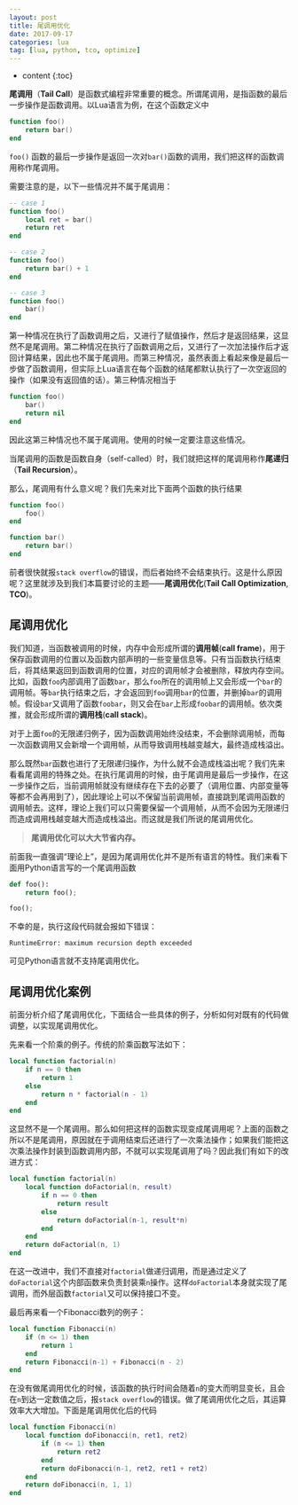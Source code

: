 ```yaml
---
layout: post
title: 尾调用优化
date: 2017-09-17
categories: lua
tag: [lua, python, tco, optimize]
---
```

* content
{:toc}

**尾调用**（**Tail Call**）是函数式编程非常重要的概念。所谓尾调用，是指函数的最后一步操作是函数调用。以Lua语言为例，在这个函数定义中

```lua
function foo()
	return bar()
end
```

```foo()``` 函数的最后一步操作是返回一次对```bar()```函数的调用，我们把这样的函数调用称作尾调用。

需要注意的是，以下一些情况并不属于尾调用：

```lua
-- case 1
function foo()
	local ret = bar()
	return ret
end

-- case 2
function foo()
	return bar() + 1
end

-- case 3
function foo()
	bar()
end
```
第一种情况在执行了函数调用之后，又进行了赋值操作，然后才是返回结果，这显然不是尾调用。第二种情况在执行了函数调用之后，又进行了一次加法操作后才返回计算结果，因此也不属于尾调用。而第三种情况，虽然表面上看起来像是最后一步做了函数调用，但实际上Lua语言在每个函数的结尾都默认执行了一次空返回的操作（如果没有返回值的话）。第三种情况相当于

```lua
function foo()
	bar()
	return nil
end
```
因此这第三种情况也不属于尾调用。使用的时候一定要注意这些情况。

当尾调用的函数是函数自身（self-called）时，我们就把这样的尾调用称作**尾递归**（**Tail Recursion**）。

那么，尾调用有什么意义呢？我们先来对比下面两个函数的执行结果

```lua
function foo()
	foo()
end
```

```lua
function bar()
	return bar()
end
```
前者很快就报```stack overflow```的错误，而后者始终不会结束执行。这是什么原因呢？这里就涉及到我们本篇要讨论的主题——**尾调用优化**(**Tail Call Optimization**, **TCO**)。



## 尾调用优化

我们知道，当函数被调用的时候，内存中会形成所谓的**调用帧**(**call frame**)，用于保存函数调用的位置以及函数内部声明的一些变量信息等。只有当函数执行结束后，将其结果返回到函数调用的位置，对应的调用帧才会被删除，释放内存空间。比如，函数```foo```内部调用了函数```bar```，那么```foo```所在的调用帧上又会形成一个```bar```的调用帧。等```bar```执行结束之后，才会返回到```foo```调用```bar```的位置，并删掉```bar```的调用帧。假设```bar```又调用了函数```foobar```，则又会在```bar```上形成```foobar```的调用帧。依次类推，就会形成所谓的**调用栈**(**call stack**)。

对于上面```foo```的无限递归例子，因为函数调用始终没结束，不会删除调用帧，而每一次函数调用又会新增一个调用帧，从而导致调用栈越变越大，最终造成栈溢出。

那么既然```bar```函数也进行了无限递归操作，为什么就不会造成栈溢出呢？我们先来看看尾调用的特殊之处。在执行尾调用的时候，由于尾调用是最后一步操作，在这一步操作之后，当前调用帧就没有继续存在下去的必要了（调用位置、内部变量等等都不会再用到了），因此理论上可以不保留当前调用帧，直接跳到尾调用函数的调用帧去。这样，理论上我们可以只需要保留一个调用帧，从而不会因为无限递归而造成调用栈越变越大而造成栈溢出。而这就是我们所说的尾调用优化。

>**尾调用优化可以大大节省内存。**

前面我一直强调“理论上”，是因为尾调用优化并不是所有语言的特性。我们来看下面用Python语言写的一个尾调用函数
```py
def foo():
    return foo();

foo();
```
不幸的是，执行这段代码就会报如下错误：
```
RuntimeError: maximum recursion depth exceeded
```
可见Python语言就不支持尾调用优化。

## 尾调用优化案例

前面分析介绍了尾调用优化，下面结合一些具体的例子，分析如何对既有的代码做调整，以实现尾调用优化。

先来看一个阶乘的例子。传统的阶乘函数写法如下：
```lua
local function factorial(n)
	if n == 0 then
		return 1
	else 
		return n * factorial(n - 1)
	end
end
```
这显然不是一个尾调用。那么如何把这样的函数实现变成尾调用呢？上面的函数之所以不是尾调用，原因就在于调用结束后还进行了一次乘法操作；如果我们能把这次乘法操作封装到函数调用内部，不就可以实现尾调用了吗？因此我们有如下的改进方式：
```lua
local function factorial(n)
	local function doFactorial(n, result)
		if n == 0 then
			return result
		else
			return doFactorial(n-1, result*n)
		end
	end
	return doFactorial(n, 1)
end
```
在这一改进中，我们不直接对```factorial```做递归调用，而是通过定义了```doFactorial```这个内部函数来负责封装乘```n```操作。这样```doFactorial```本身就实现了尾调用，而外层函数```factorial```又可以保持接口不变。

最后再来看一个Fibonacci数列的例子：
```lua
local function Fibonacci(n)
	if (n <= 1) then
		return 1
	end
	return Fibonacci(n-1) + Fibonacci(n - 2)
end
```
在没有做尾调用优化的时候，该函数的执行时间会随着```n```的变大而明显变长，且会在```n```到达一定数值之后，报```stack overflow```的错误。做了尾调用优化之后，其运算效率大大增加。下面是尾调用优化后的代码
```lua
local function Fibonacci(n)
	local function doFibonacci(n, ret1, ret2)
		if (n <= 1) then
			return ret2
		end
		return doFibonacci(n-1, ret2, ret1 + ret2)
	end
	return doFibonacci(n, 1, 1)
end
```
